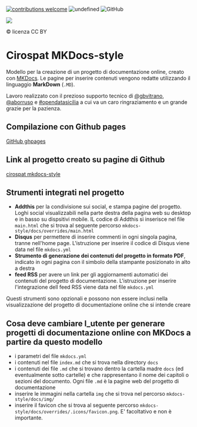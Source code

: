 [![contributions welcome](https://img.shields.io/badge/contributions-welcome-brightgreen.svg?style=flat)](https://github.com/dwyl/esta/issues)
<img alt="undefined" src="https://img.shields.io/github/last-commit/cirospat/mkdocs-style.svg?&label=ultimo_aggiornamento">
![GitHub](https://img.shields.io/github/license/cirospat/mkdocs-style)


![](https://uo-transizionedigitalecomunepalermo.github.io/mkdocs/img/comune-palermo-innovazione.png) 

&#169; licenza CC BY

# Cirospat MKDocs-style 
Modello per la creazione di un progetto di documentazione online, creato con [MKDocs](https://squidfunk.github.io/mkdocs-material/). Le pagine per inserire contenuti vengono redatte utilizzando il linguaggio **MarkDown** (`.MD`).

Lavoro realizzato con il prezioso supporto tecnico di [@gbvitrano](https://github.com/gbvitrano), [@aborruso](https://github.com/aborruso) e [#opendatasicilia](https://github.com/opendatasicilia) a cui va un caro ringraziamento e un grande grazie per la pazienza.


## Compilazione con Github pages
[GitHub ghpages](https://squidfunk.github.io/mkdocs-material/publishing-your-site/#with-github-actions) 


## Link al progetto creato su pagine di Github
[cirospat mkdocs-style](https://uo-transizionedigitalecomunepalermo.github.io/mkdocs/)


## Strumenti integrati nel progetto
- **Addthis** per la condivisione sui social, e stampa pagine del progetto. Loghi social visualizzabili nella parte destra della pagina web su desktop e in basso su dispsitivi mobile. IL codice di Addthis si inserisce nel file `main.html` che si trova al seguente percorso `mkdocs-style/docs/overrides/main.html`
- **Disqus** per permettere di inserire commenti in ogni singola pagina, tranne nell'home page. L'istruzione per inserire il codice di Disqus viene data nel file `mkdocs.yml` 
- **Strumento di generazione dei contenuti del progetto in formato PDF**, indicato in ogni pagina con il simbolo della stampante posizionato in alto a destra
- **feed RSS** per avere un link per gli aggiornamenti automatici dei contenuti del progetto di documentazione. L'istruzione per inserire l'integrazione dell feed RSS viene data nel file `mkdocs.yml`

Questi strumenti sono opzionali e possono non essere inclusi nella visualizzazione del progetto di documentazione online che si intende creare


## Cosa deve cambiare l_utente per generare progetti di documentazione online con MKDocs a partire da questo modello
- i parametri del file `mkdocs.yml`
- i contenuti nel file `index.md` che si trova nella directory `docs`
- i contenuti dei file `.md` che si trovano dentro la cartella madre `docs` (ed eventualmente sotto cartelle) e che rappresentano il nome dei capitoli o sezioni del documento. Ogni file `.md` è la pagine web del progetto di documentazione
- inserire le immagini nella cartella `img` che si trova nel percorso `mkdocs-style/docs/img/`
- inserire il favicon che si trova al seguente percorso `mkdocs-style/docs/overrides/.icons/favicon.png`. E' facoltativo e non è importante.
